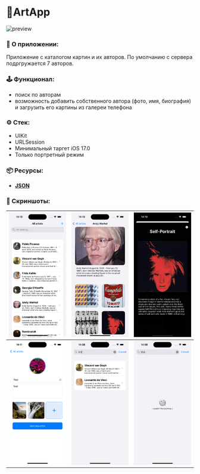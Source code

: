 # 📱ArtApp

![preview](https://github.com/AleksPt/ArtApp/blob/main/demo.gif)

### 📱 О приложении:
Приложение с каталогом картин и их авторов. По умолчанию с сервера подргружается 7 авторов. 

### 🕹️ Функционал:
  - поиск по авторам
  - возможность добавить собственного автора (фото, имя, биография) и загрузить его картины из галереи телефона

### ⚙️ Стек:
+ UIKit
+ URLSession
+ Минимальный таргет iOS 17.0
+ Только портретный режим

### 📦 Ресурсы:
+ [**JSON**](https://cdn.accelonline.io/OUR6G_IgJkCvBg5qurB2Ag/files/YPHn3cnKEk2NutI6fHK04Q.json)

### 📸 Скриншоты:
| ![preview](https://github.com/AleksPt/ArtApp/blob/main/1.png) | ![preview](https://github.com/AleksPt/ArtApp/blob/main/2.png) | ![preview](https://github.com/AleksPt/ArtApp/blob/main/3.png) 
|-------|----------|---------|
|![preview](https://github.com/AleksPt/ArtApp/blob/main/4.png) | ![preview](https://github.com/AleksPt/ArtApp/blob/main/5.png) | ![preview](https://github.com/AleksPt/ArtApp/blob/main/6.png)
